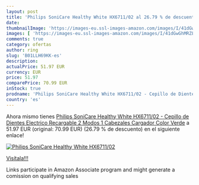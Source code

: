 ```yaml
---
layout: post
title: 'Philips SoniCare Healthy White HX6711/02 al 26.79 % de descuento'
date: 
thumbnailImage: 'https://images-eu.ssl-images-amazon.com/images/I/41dGwGhMRZL._SL200_.jpg'
images: [ 'https://images-eu.ssl-images-amazon.com/images/I/41dGwGhMRZL._SL200_.jpg' ]
comments: true
category: ofertas
author: ring
slug: 'B01LLH69KK-es'
description:
actualPrice: 51.97 EUR
currency: EUR
price: 51.97
comparePrice: 70.99 EUR
inStock: true
prodname: 'Philips SoniCare Healthy White HX6711/02 - Cepillo de Dientes Electrico Recargable  2 Modos  1 Cabezales  Cargador  Color Verde'
country: 'es'
---
```


Ahora mismo tienes [Philips SoniCare Healthy White HX6711/02 - Cepillo de Dientes Electrico Recargable  2 Modos  1 Cabezales  Cargador  Color Verde](https://www.amazon.es/dp/B01LLH69KK/?tag=tolees-21) a 51.97 EUR (original: 70.99 EUR) (26.79 %  de descuento) en el siguiente enlace!

[![Philips SoniCare Healthy White HX6711/02](https://images-eu.ssl-images-amazon.com/images/I/41dGwGhMRZL._SL200_.jpg)](https://www.amazon.es/dp/B01LLH69KK/?tag=tolees-21)

[Visítala!!!](https://www.amazon.es/dp/B01LLH69KK/?tag=tolees-21)

Links participate in Amazon Associate program and might generate a comission on qualifying sales
